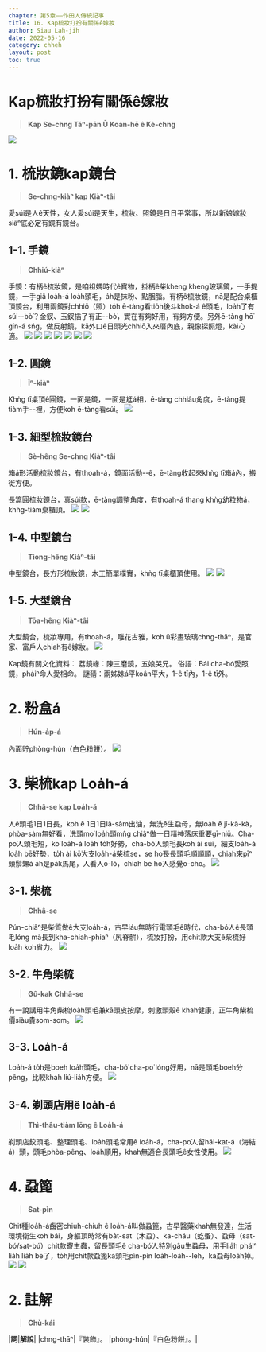 ```yaml
---
chapter: 第5章——作田人傳統記事
title: 16. Kap梳妝打扮有關係ê嫁妝
author: Siau Lah-jih
date: 2022-05-16
category: chheh
layout: post
toc: true
---
```


# Kap梳妝打扮有關係ê嫁妝
> **Kap Se-chng Táⁿ-pān Ū Koan-hē ê Kè-chng**

![](../too5/18/17-鏡台.jpg)

# 1. 梳妝鏡kap鏡台
> **Se-chng-kiàⁿ kap Kiàⁿ-tâi**

愛súi是人ê天性，女人愛súi是天生，梳妝、照鏡是日日平常事，所以新娘嫁妝siāⁿ底必定有鏡有鏡台。

## 1-1. 手鏡
> **Chhiú-kiàⁿ**

手鏡：有柄ê梳妝鏡，是咱祖媽時代ê寶物，掛柄ê柴kheng kheng玻璃鏡，一手提鏡，一手giâ loa̍h-á loa̍h頭毛，a̍h是抹粉、點胭脂。有柄ê梳妝鏡，nā是配合桌櫃頂鏡台，利用兩鏡對chhiō（照）to̍h ē-tàng看tio̍h後斗khok-á ê頭毛，loa̍h了有súi--bò͘？金釵、玉釵插了有正--bò͘，實在有夠好用，有夠方便。另外ē-tàng hō͘ gín-á sńg，做反射鏡，kā外口ê日頭光chhiō入來厝內底，親像探照燈，kài心適。
![](../too5/18/15-手鏡.jpg)
![](../too5/18/14-手鏡.jpg)
![](../too5/18/15a-手鏡.jpg)
![](../too5/18/15b-手鏡.jpg)
![](../too5/18/15c-手鏡.jpg)
![](../too5/18/15d-手鏡.jpg)
![](../too5/18/15e-手鏡.jpg)

## 1-2. 圓鏡
> **Îⁿ-kiàⁿ**

Khǹg tī桌頂ê圓鏡，一面是鏡，一面是尪á相，ē-tàng chhiâu角度，ē-tàng提tiàm手--裡，方便koh ē-tàng看súi。
![](../too5/18/16-桌鏡.jpg)

## 1-3. 細型梳妝鏡台
> **Sè-hêng Se-chng Kiàⁿ-tâi**

箱á形活動梳妝鏡台，有thoah-á，鏡面活動--ê，ē-tàng收起來khǹg tī箱á內，搬徙方便。

長篙圓梳妝鏡台，真súi款，ē-tàng調整角度，有thoah-á thang khǹg幼粒物á，khǹg-tiàm桌櫃頂。
![](../too5/18/17-鏡台.jpg)
![](../too5/18/18-鏡台.jpg)

## 1-4. 中型鏡台
> **Tiong-hêng Kiàⁿ-tâi**

中型鏡台，長方形梳妝鏡，木工簡單樸實，khǹg tī桌櫃頂使用。
![](../too5/18/20-中型鏡台.jpg)
![](../too5/18/20a-鏡台.jpg)

## 1-5. 大型鏡台 
> **Tōa-hêng Kiàⁿ-tâi**

大型鏡台，梳妝專用，有thoah-á，雕花古雅，koh ū彩畫玻璃chng-thāⁿ，是官家、富戶人chiah有ê嫁妝。
![](../too5/18/19-鏡台面桶架衫架.jpg)


Kap鏡有關文化資料：
荔鏡緣：陳三磨鏡，五娘哭兄。
俗語：Bái cha-bó͘愛照鏡，pháiⁿ命人愛相命。
謎猜：兩姊妹á平koân平大，1-ê tī內，1-ê tī外。

# 2. 粉盒á
> **Hún-a̍p-á**

內面貯phòng-hún（白色粉餅）。
![](../too5/18/58-粉盒仔.jpg)

# 3. 柴梳kap Loa̍h-á
> **Chhâ-se kap Loa̍h-á**

人ê頭毛1日1日長，koh ē 1日1日lâ-sâm出油，無洗ē生蝨母，無loa̍h ē jî-kà-kà，phòa-sàm無好看，洗頭mo͘ loa̍h頭mn̂g chiâⁿ做一日精神落床重要gī-niū。Cha-po͘人頭毛短，kō͘ loa̍h-á loa̍h to̍h好勢，cha-bó͘人頭毛長koh ài súi，細支loa̍h-á loa̍h bē好勢，to̍h ài kō͘大支loa̍h-á柴梳se，se ho͘長長頭毛順順順，chiah來pīⁿ頭鬃螺á a̍h是pa̍k馬尾，人看人o-ló，chiah bē hō͘人感覺o-cho。
![](../too5/18/51-柴梳捋仔.jpg)

## 3-1. 柴梳
> **Chhâ-se**

Pún-chiâⁿ是柴質做ê大支loa̍h-á，古早iáu無時行電頭毛ê時代，cha-bó͘人ê長頭毛lóng mā長到kha-chiah-phiaⁿ（尻脊骿），梳妝打扮，用chit款大支ê柴梳好loa̍h koh省力。
![](../too5/18/52-柴梳.jpg)

## 3-2. 牛角柴梳
> **Gû-kak Chhâ-se**

有一說講用牛角柴梳loa̍h頭毛兼kā頭皮按摩，刺激頭殼ē khah健康，正牛角柴梳價siàu貴som-som。
![](../too5/18/53-柴梳牛角.jpg)

## 3-3. Loa̍h-á

Loa̍h-á to̍h是boeh loa̍h頭毛，cha-bó͘ cha-po͘ lóng好用，nā是頭毛boeh分pêng，比較khah liú-lia̍h方便。
![](../too5/18/54-捋仔.jpg)

## 3-4. 剃頭店用ê loa̍h-á
> **Thì-thâu-tiàm Iōng ê Loa̍h-á**

剃頭店鉸頭毛、整理頭毛、loa̍h頭毛常用ê loa̍h-á，cha-po͘人留hái-kat-á（海結á）頭，頭毛phòa-pêng、loa̍h順用，khah無適合長頭毛ê女性使用。
![](../too5/18/55-捋仔.jpg)  

# 4. 蝨篦
> **Sat-pìn**

Chit種loa̍h-á齒密chiuh-chiuh ê loa̍h-á叫做蝨篦，古早醫藥khah無發達，生活環境衛生koh bái，身軀頂時常有ba̍t-sat（木蝨）、ka-cháu（虼蚤）、蝨母（sat-bó/sat-bú）chit款寄生蟲，留長頭毛ê cha-bó͘人特別gâu生蝨母，用手lia̍h pháiⁿ lia̍h lia̍h bē了，to̍h用chit款蝨篦kā頭毛pìn-pìn loa̍h-loa̍h--leh，kā蝨母loa̍h掉。
![](../too5/18/56-蝨篦.jpg)
![](../too5/18/57-捋仔蝨篦.jpg)

# 2. 註解
> **Chù-kái**

|**詞**|**解說**|
|chng-thāⁿ|『裝飾』。
|phòng-hún|『白色粉餅』。|